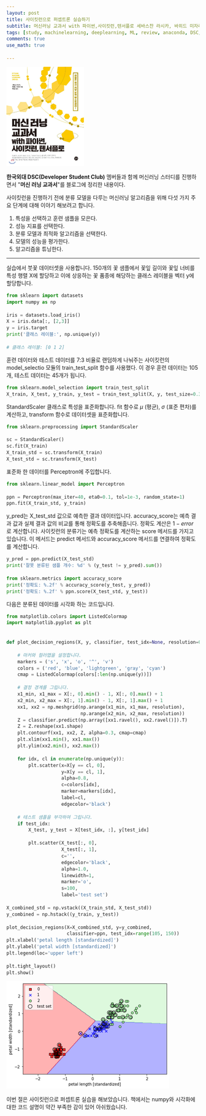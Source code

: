 ```yaml
---
layout: post
title: 사이킷런으로 퍼셉트론 실습하기
subtitle: 머신러닝 교과서 with 파이썬,사이킷런,텐서플로 세바스찬 라시카, 바히드 미자리리 지음, 박해선 옮김
tags: [study, machinelearning, deeplearning, ML, review, anaconda, DSC, 머신러닝교과서3장, scikit-learn]
comments: true
use_math: true

---
```


<img src="../img/ml_review/ml_book.jpg" width="40%" alt="머신러닝 교과서"/>

**한국외대 DSC(Developer Student Club)** 멤버들과 함께 머신러닝 스터디를 진행하면서 "**머신 러닝 교과서**"를 블로그에 정리한 내용이다.

사이킷런을 진행하기 전에 분류 모델을 다루는 머신러닝 알고리즘을 위해 다섯 가지 주요 단계에 대해 이야기 해보려고 합니다.

1. 특성을 선택하고 훈련 샘플을 모은다.
2. 성능 지표를 선택한다.
3. 분류 모델과 최적화 알고리즘을 선택한다.
4. 모델의 성능을 평가한다.
5. 알고리즘을 튜닝한다.

---

실습에서 붓꽃 데이터셋을 사용합니다. 150개의 꽃 샘플에서 꽃잎 길이와 꽃잎 너비를 특성 행렬 X에 할당하고 이에 상응하는 꽃 품종에 해당하는 클래스 레이블을 벡터 y에 할당합니다.

```python
from sklearn import datasets
import numpy as np

iris = datasets.load_iris()
X = iris.data[:, [2,3]]
y = iris.target
print('클래스 레이블:', np.unique(y))

# 클래스 레이블: [0 1 2]
```

  

훈련 데이터와 테스트 데이터를 7:3 비율로 랜덤하게 나눠주는 사이킷런의 model_selectio 모듈의 train_test_split 함수를 사용했다. 이 경우 훈련 데이터는 105개, 테스트 데이터는 45개가 됩니다.

```python
from sklearn.model_selection import train_test_split
X_train, X_test, y_train, y_test = train_test_split(X, y, test_size=0.3, random_state=1, stratify=y)
```

  

StandardScaler 클래스로 특성을 표준화합니다. fit 함수로 $\mu$ (평균),  $\sigma$ (표준 편차)를 계산하고, transform 함수로 데이터셋을 표준화합니다.

```python
from sklearn.preprocessing import StandardScaler

sc = StandardScaler()
sc.fit(X_train)
X_train_std = sc.transform(X_train)
X_test_std = sc.transform(X_test)
```

  

표준화 한 데이터를 Perceptron에 주입합니다.

```python
from sklearn.linear_model import Perceptron

ppn = Perceptron(max_iter=40, eta0=0.1, tol=1e-3, random_state=1)
ppn.fit(X_train_std, y_train)
```

  

y_pred는 X_test_std 값으로 예측한 결과 데이터입니다. accuracy_score는 예측 결과 값과 실제 결과 값의 비교를 통해 정확도를 추축해줍니다. 정확도 계산은 $1-error$ 로 계산합니다. 사이킷런의 분류기는 예측 정확도를 계산하는 score 메서드를 가지고 있습니다. 이 메서드는 predict 메서드와 accuracy_score 메서드를 연결하여 정확도를 계산합니다.

```python
y_pred = ppn.predict(X_test_std)
print('잘못 분류된 샘플 개수: %d' % (y_test != y_pred).sum())

from sklearn.metrics import accuracy_score
print('정확도: %.2f' % accuracy_score(y_test, y_pred))
print('정확도: %.2f' % ppn.score(X_test_std, y_test))
```

  

다음은 분류된 데이터를 시각화 하는 코드입니다.

```python
from matplotlib.colors import ListedColormap
import matplotlib.pyplot as plt


def plot_decision_regions(X, y, classifier, test_idx=None, resolution=0.02):

    # 마커와 컬러맵을 설정합니다.
    markers = ('s', 'x', 'o', '^', 'v')
    colors = ('red', 'blue', 'lightgreen', 'gray', 'cyan')
    cmap = ListedColormap(colors[:len(np.unique(y))])

    # 결정 경계를 그립니다.
    x1_min, x1_max = X[:, 0].min() - 1, X[:, 0].max() + 1
    x2_min, x2_max = X[:, 1].min() - 1, X[:, 1].max() + 1
    xx1, xx2 = np.meshgrid(np.arange(x1_min, x1_max, resolution),
                           np.arange(x2_min, x2_max, resolution))
    Z = classifier.predict(np.array([xx1.ravel(), xx2.ravel()]).T)
    Z = Z.reshape(xx1.shape)
    plt.contourf(xx1, xx2, Z, alpha=0.3, cmap=cmap)
    plt.xlim(xx1.min(), xx1.max())
    plt.ylim(xx2.min(), xx2.max())

    for idx, cl in enumerate(np.unique(y)):
        plt.scatter(x=X[y == cl, 0], 
                    y=X[y == cl, 1],
                    alpha=0.8, 
                    c=colors[idx],
                    marker=markers[idx], 
                    label=cl, 
                    edgecolor='black')

    # 테스트 샘플을 부각하여 그립니다.
    if test_idx:
        X_test, y_test = X[test_idx, :], y[test_idx]

        plt.scatter(X_test[:, 0],
                    X_test[:, 1],
                    c='',
                    edgecolor='black',
                    alpha=1.0,
                    linewidth=1,
                    marker='o',
                    s=100, 
                    label='test set')

X_combined_std = np.vstack((X_train_std, X_test_std))
y_combined = np.hstack((y_train, y_test))

plot_decision_regions(X=X_combined_std, y=y_combined,
                      classifier=ppn, test_idx=range(105, 150))
plt.xlabel('petal length [standardized]')
plt.ylabel('petal width [standardized]')
plt.legend(loc='upper left')

plt.tight_layout()
plt.show()
```



<img src="../img/ml_review/ml_chapter03_perceptron_decision_boundary.png"/>



이번 절은 사이킷런으로 퍼셉트론 실습을 해보았습니다. 책에서는 numpy와 시각화에 대한 코드 설명이 약간 부족한 감이 있어 아쉬웠습니다.























